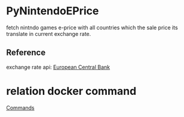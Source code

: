 # PyNintendoEPrice
fetch nintndo games e-price with all countries which the sale price its translate in current exchange rate.


## Reference

exchange rate api: [European Central Bank](https://www.ecb.europa.eu/stats/eurofxref/eurofxref.zip?date-format)

# relation docker command 

[Commands](document/docker_command.md)